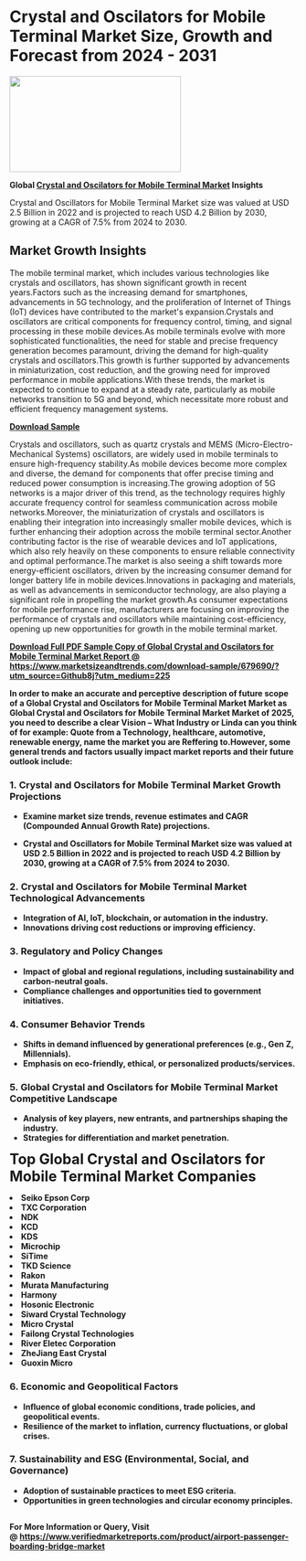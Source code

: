 <H1>Crystal and Oscilators for Mobile Terminal Market Size, Growth and Forecast from 2024 - 2031</H1><img class="aligncenter size-medium wp-image-584254" src="https://thirdeyenews.in/wp-content/uploads/2024/09/Global-Market-Research-300x168.jpeg" alt="" width="300" height="168" /><p><strong>Global&nbsp;<a href="https://www.marketsizeandtrends.com/download-sample/679690/?utm_source=Github8j?utm_medium=225">Crystal and Oscilators for Mobile Terminal Market</a> Insights</strong></p><p>Crystal and Oscillators for Mobile Terminal Market size was valued at USD 2.5 Billion in 2022 and is projected to reach USD 4.2 Billion by 2030, growing at a CAGR of 7.5% from 2024 to 2030.</p><p><h2>Market Growth Insights</h2> <p>The mobile terminal market, which includes various technologies like crystals and oscillators, has shown significant growth in recent years.Factors such as the increasing demand for smartphones, advancements in 5G technology, and the proliferation of Internet of Things (IoT) devices have contributed to the market's expansion.Crystals and oscillators are critical components for frequency control, timing, and signal processing in these mobile devices.As mobile terminals evolve with more sophisticated functionalities, the need for stable and precise frequency generation becomes paramount, driving the demand for high-quality crystals and oscillators.This growth is further supported by advancements in miniaturization, cost reduction, and the growing need for improved performance in mobile applications.With these trends, the market is expected to continue to expand at a steady rate, particularly as mobile networks transition to 5G and beyond, which necessitate more robust and efficient frequency management systems.</p> <p><strong><a href="#">Download Sample</a></strong></p> <p>Crystals and oscillators, such as quartz crystals and MEMS (Micro-Electro-Mechanical Systems) oscillators, are widely used in mobile terminals to ensure high-frequency stability.As mobile devices become more complex and diverse, the demand for components that offer precise timing and reduced power consumption is increasing.The growing adoption of 5G networks is a major driver of this trend, as the technology requires highly accurate frequency control for seamless communication across mobile networks.Moreover, the miniaturization of crystals and oscillators is enabling their integration into increasingly smaller mobile devices, which is further enhancing their adoption across the mobile terminal sector.Another contributing factor is the rise of wearable devices and IoT applications, which also rely heavily on these components to ensure reliable connectivity and optimal performance.The market is also seeing a shift towards more energy-efficient oscillators, driven by the increasing consumer demand for longer battery life in mobile devices.Innovations in packaging and materials, as well as advancements in semiconductor technology, are also playing a significant role in propelling the market growth.As consumer expectations for mobile performance rise, manufacturers are focusing on improving the performance of crystals and oscillators while maintaining cost-efficiency, opening up new opportunities for growth in the mobile terminal market.</p> <p><strong><a href="#"></p><p><span class=""><strong>Download Full PDF Sample Copy of Global Crystal and Oscilators for Mobile Terminal Market Report</strong> @ <a href="https://www.marketsizeandtrends.com/download-sample/679690/?utm_source=Github8j?utm_medium=225" target="_blank">https://www.marketsizeandtrends.com/download-sample/679690/?utm_source=Github8j?utm_medium=225</a></span></p><p>In order to make an accurate and perceptive description of future scope of a Global&nbsp;Crystal and Oscilators for Mobile Terminal Market Market as Global&nbsp;Crystal and Oscilators for Mobile Terminal Market Market of 2025, you need to describe a clear Vision &ndash; What Industry or Linda can you think of for example: Quote from a Technology, healthcare, automotive, renewable energy, name the market you are Reffering to.However, some general trends and factors usually impact market reports and their future outlook include:</p><h3>1.&nbsp;<strong>Crystal and Oscilators for Mobile Terminal Market Growth Projections</strong></h3><ul><li>Examine market size trends, revenue estimates and CAGR (Compounded Annual Growth Rate) projections.</li><li><p>Crystal and Oscillators for Mobile Terminal Market size was valued at USD 2.5 Billion in 2022 and is projected to reach USD 4.2 Billion by 2030, growing at a CAGR of 7.5% from 2024 to 2030.</p></li></ul><h3>2.&nbsp;<strong>Crystal and Oscilators for Mobile Terminal Market Technological Advancements</strong></h3><ul><li>Integration of AI, IoT, blockchain, or automation in the industry.</li><li>Innovations driving cost reductions or improving efficiency.</li></ul><h3>3.&nbsp;<strong>Regulatory and Policy Changes</strong></h3><ul><li>Impact of global and regional regulations, including sustainability and carbon-neutral goals.</li><li>Compliance challenges and opportunities tied to government initiatives.</li></ul><h3>4.&nbsp;<strong>Consumer Behavior Trends</strong></h3><ul><li>Shifts in demand influenced by generational preferences (e.g., Gen Z, Millennials).</li><li>Emphasis on eco-friendly, ethical, or personalized products/services.</li></ul><h3>5.&nbsp;<strong>Global Crystal and Oscilators for Mobile Terminal Market Competitive Landscape</strong></h3><ul><li>Analysis of key players, new entrants, and partnerships shaping the industry.</li><li>Strategies for differentiation and market penetration.</li></ul><p data-pm-slice="1 1 []"><span style="color: inherit; font-family: inherit; font-size: 25px;">Top Global Crystal and Oscilators for Mobile Terminal Market Companies</span></p><div class="" data-test-id=""><p><li>Seiko Epson Corp</li><li> TXC Corporation</li><li> NDK</li><li> KCD</li><li> KDS</li><li> Microchip</li><li> SiTime</li><li> TKD Science</li><li> Rakon</li><li> Murata Manufacturing</li><li> Harmony</li><li> Hosonic Electronic</li><li> Siward Crystal Technology</li><li> Micro Crystal</li><li> Failong Crystal Technologies</li><li> River Eletec Corporation</li><li> ZheJiang East Crystal</li><li> Guoxin Micro</li></p></div><h3>6.&nbsp;<strong>Economic and Geopolitical Factors</strong></h3><ul><li>Influence of global economic conditions, trade policies, and geopolitical events.</li><li>Resilience of the market to inflation, currency fluctuations, or global crises.</li></ul><h3>7.&nbsp;<strong>Sustainability and ESG (Environmental, Social, and Governance)</strong></h3><ul><li>Adoption of sustainable practices to meet ESG criteria.</li><li>Opportunities in green technologies and circular economy principles.</li></ul><h2><strong style="font-size: 14px;">For More Information or Query, Visit @&nbsp;</strong><a style="background-color: #ffffff; font-size: 14px;" href="https://www.marketsizeandtrends.com/report/crystal-and-oscilators-for-mobile-terminal-market/" target="_blank">https://www.verifiedmarketreports.com/product/airport-passenger-boarding-bridge-market</a></h2>